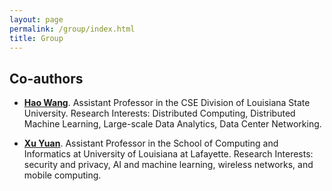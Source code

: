 ```yaml
---
layout: page
permalink: /group/index.html
title: Group
---
```


## Co-authors

- [**Hao Wang**](https://intellisys.haow.ca/haowang/). Assistant Professor in the CSE Division of Louisiana State University. Research Interests: Distributed Computing, Distributed Machine Learning, Large-scale Data Analytics, Data Center Networking.

- [**Xu Yuan**](https://people.cmix.louisiana.edu/yuan/biography.html). Assistant Professor in the School of Computing and Informatics at University of Louisiana at Lafayette. Research Interests: security and privacy, AI and machine learning, wireless networks, and mobile computing.


